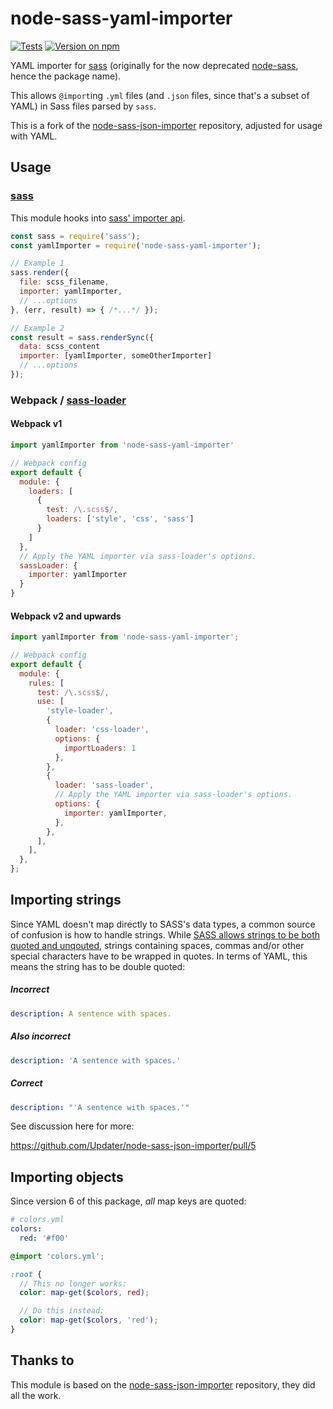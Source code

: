 # node-sass-yaml-importer

[![Tests](https://badgen.net/github/checks/loilo/node-sass-yaml-importer/master)](https://github.com/loilo/node-sass-yaml-importer/actions)
[![Version on npm](https://badgen.net/npm/v/node-sass-yaml-importer)](https://www.npmjs.com/package/node-sass-yaml-importer)

YAML importer for [sass](https://github.com/sass/sass) (originally for the now deprecated [node-sass](https://github.com/sass/node-sass), hence the package name).

This allows `@import`ing `.yml` files (and `.json` files, since that's a subset of YAML) in Sass files parsed by `sass`.

This is a fork of the [node-sass-json-importer](https://github.com/Updater/node-sass-json-importer) repository, adjusted for usage with YAML.

## Usage

### [sass](https://github.com/sass/sass)

This module hooks into [sass' importer api](https://sass-lang.com/documentation/js-api#importer).

```javascript
const sass = require('sass');
const yamlImporter = require('node-sass-yaml-importer');

// Example 1
sass.render({
  file: scss_filename,
  importer: yamlImporter,
  // ...options
}, (err, result) => { /*...*/ });

// Example 2
const result = sass.renderSync({
  data: scss_content
  importer: [yamlImporter, someOtherImporter]
  // ...options
});
```

### Webpack / [sass-loader](https://github.com/jtangelder/sass-loader)

#### Webpack v1

```javascript
import yamlImporter from 'node-sass-yaml-importer'

// Webpack config
export default {
  module: {
    loaders: [
      {
        test: /\.scss$/,
        loaders: ['style', 'css', 'sass']
      }
    ]
  },
  // Apply the YAML importer via sass-loader's options.
  sassLoader: {
    importer: yamlImporter
  }
}
```

#### Webpack v2 and upwards

```javascript
import yamlImporter from 'node-sass-yaml-importer';

// Webpack config
export default {
  module: {
    rules: [
      test: /\.scss$/,
      use: [
        'style-loader',
        {
          loader: 'css-loader',
          options: {
            importLoaders: 1
          },
        },
        {
          loader: 'sass-loader',
          // Apply the YAML importer via sass-loader's options.
          options: {
            importer: yamlImporter,
          },
        },
      ],
    ],
  },
};
```

## Importing strings

Since YAML doesn't map directly to SASS's data types, a common source of confusion is how to handle strings. While [SASS allows strings to be both quoted and unqouted](http://sass-lang.com/documentation/file.SASS_REFERENCE.html#sass-script-strings), strings containing spaces, commas and/or other special characters have to be wrapped in quotes. In terms of YAML, this means the string has to be double quoted:

##### Incorrect

```yaml
description: A sentence with spaces.
```

##### Also incorrect

```yaml
description: 'A sentence with spaces.'
```

##### Correct

```yaml
description: "'A sentence with spaces.'"
```

See discussion here for more:

https://github.com/Updater/node-sass-json-importer/pull/5

## Importing objects

Since version 6 of this package, _all_ map keys are quoted:

```yaml
# colors.yml
colors:
  red: '#f00'
```

```scss
@import 'colors.yml';

:root {
  // This no longer works:
  color: map-get($colors, red);

  // Do this instead:
  color: map-get($colors, 'red');
}
```

## Thanks to

This module is based on the [node-sass-json-importer](https://github.com/Updater/node-sass-json-importer) repository, they did all the work.
